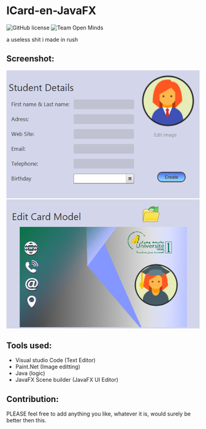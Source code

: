 # ICard-en-JavaFX

![GitHub license](https://img.shields.io/github/license/hero3131/Roll_A_Ball.svg)
![Team Open Minds](https://img.shields.io/badge/Member%20of-Team%20Open%20Minds-blue.svg?color=0099CC)


a useless shit i made in rush 

## Screenshot:

<img src="IHM TP/images/ET ST.PNG" /> 


<img src="IHM TP/images/ET ND 2.PNG" />  

## Tools used:
* Visual studio Code (Text Editor)
* Paint.Net (Image editting)
* Java (logic)
* JavaFX Scene builder (JavaFX UI Editor)


## Contribution:
PLEASE feel free to add anything you like, whatever it is, would surely be better then this.
